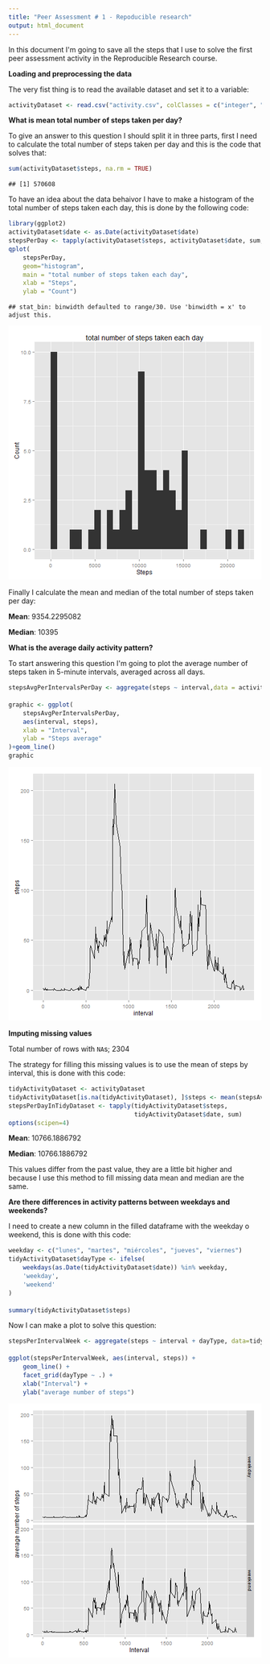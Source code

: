 ```yaml
---
title: "Peer Assessment # 1 - Repoducible research"
output: html_document
---
```


In this document I'm going to save all the steps that I use to solve the first peer assessment activity in the Reproducible Research course.

**Loading and preprocessing the data**

The very fist thing is to read the available dataset and set it to a variable:

```r
activityDataset <- read.csv("activity.csv", colClasses = c("integer", "character", "integer"))
```

**What is mean total number of steps taken per day?**

To give an answer to this question I should split it in three parts, first I need to calculate the total number of steps taken per day and this is the code that solves that:

```r
sum(activityDataset$steps, na.rm = TRUE)
```

```
## [1] 570608
```

To have an idea about the data behaivor I have to make a histogram of the total number of steps taken each day, this is done by the following code:


```r
library(ggplot2)
activityDataset$date <- as.Date(activityDataset$date)
stepsPerDay <- tapply(activityDataset$steps, activityDataset$date, sum, na.rm=TRUE)
qplot(
    stepsPerDay,
    geom="histogram",
    main = "total number of steps taken each day",
    xlab = "Steps",
    ylab = "Count")
```

```
## stat_bin: binwidth defaulted to range/30. Use 'binwidth = x' to adjust this.
```

![plot of chunk unnamed-chunk-3](figure/unnamed-chunk-3-1.png) 

Finally I calculate the mean and median of the total number of steps taken per day:

**Mean**: 9354.2295082

**Median**: 10395

**What is the average daily activity pattern?**

To start answering this question I'm going to plot the average number of steps taken in 5-minute intervals, averaged across all days.


```r
stepsAvgPerIntervalsPerDay <- aggregate(steps ~ interval,data = activityDataset, mean)

graphic <- ggplot(
    stepsAvgPerIntervalsPerDay,
    aes(interval, steps),
    xlab = "Interval",
    ylab = "Steps average"
)+geom_line()
graphic
```

![plot of chunk unnamed-chunk-4](figure/unnamed-chunk-4-1.png) 

**Imputing missing values**

Total number of rows with `NA`s; 2304

The strategy for filling this missing values is to use the mean of steps by interval, this is done with this code:

```r
tidyActivityDataset <- activityDataset
tidyActivityDataset[is.na(tidyActivityDataset), ]$steps <- mean(stepsAvgPerIntervalsPerDay$steps)
stepsPerDayInTidyDataset <- tapply(tidyActivityDataset$steps, 
                                   tidyActivityDataset$date, sum)
options(scipen=4)
```

**Mean**: 10766.1886792

**Median**: 10766.1886792

This values differ from the past value, they are a little bit higher and because I use this method to fill missing data mean and median are the same.


**Are there differences in activity patterns between weekdays and weekends?**

I need to create a new column in the filled dataframe with the weekday o weekend, this is done with this code:


```r
weekday <- c("lunes", "martes", "miércoles", "jueves", "viernes")
tidyActivityDataset$dayType <- ifelse(
    weekdays(as.Date(tidyActivityDataset$date)) %in% weekday,
    'weekday',
    'weekend'
)
                                      
summary(tidyActivityDataset$steps)
```

Now I can make a plot to solve this question:

```r
stepsPerIntervalWeek <- aggregate(steps ~ interval + dayType, data=tidyActivityDataset, mean)

ggplot(stepsPerIntervalWeek, aes(interval, steps)) + 
    geom_line() + 
    facet_grid(dayType ~ .) +
    xlab("Interval") + 
    ylab("average number of steps")
```

![plot of chunk unnamed-chunk-7](figure/unnamed-chunk-7-1.png) 

